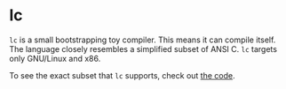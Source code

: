# lc

`lc` is a small bootstrapping toy compiler. This means it can compile itself.
The language closely resembles a simplified subset of ANSI C. `lc` targets only
GNU/Linux and x86.

To see the exact subset that `lc` supports, check out [the code](lc.c).
